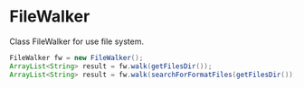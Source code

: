 # FileWalker
Class FileWalker for use file system.

```java
FileWalker fw = new FileWalker();
ArrayList<String> result = fw.walk(getFilesDir());
ArrayList<String> result = fw.walk(searchForFormatFiles(getFilesDir()), '.apk'));
```
